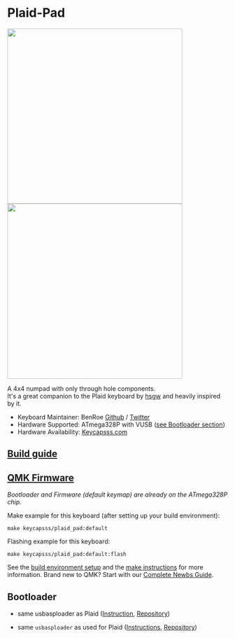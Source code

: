 # Plaid-Pad

<img src="https://i.imgur.com/Jovhxpr.jpg" width="400">
<img src="https://i.imgur.com/V82cMqq.png" width="400">

A 4x4 numpad with only through hole components.  
It's a great companion to the Plaid keyboard by [hsgw](https://github.com/hsgw/) and heavily inspired by it.

* Keyboard Maintainer: BenRoe [Github](https://github.com/BenRoe) / [Twitter](https://twitter.com/keycapsss)
* Hardware Supported: ATmega328P with VUSB ([see Bootloader section](#Bootloader))
* Hardware Availability: [Keycapsss.com](https://keycapsss.com)

## [Build guide](/docs/solder-parts.md)

## [QMK Firmware](https://github.com/qmk/qmk_firmware/tree/master/keyboards/keycapsss/plaid_pad)
_Bootloader and Firmware (default keymap) are already on the ATmega328P chip._

Make example for this keyboard (after setting up your build environment):

    make keycapsss/plaid_pad:default

Flashing example for this keyboard:

    make keycapsss/plaid_pad:default:flash

See the [build environment setup](https://docs.qmk.fm/#/getting_started_build_tools) and the [make instructions](https://docs.qmk.fm/#/getting_started_make_guide) for more information. Brand new to QMK? Start with our [Complete Newbs Guide](https://docs.qmk.fm/#/newbs).

## Bootloader
- same usbasploader as Plaid ([Instruction](https://github.com/hsgw/plaid/blob/master/doc/en/bootloader.md), [Repository](https://github.com/hsgw/USBaspLoader/tree/plaid))

* same `usbasploader` as used for Plaid ([Instructions](https://github.com/hsgw/plaid/blob/master/doc/en/bootloader.md), [Repository](https://github.com/hsgw/USBaspLoader/tree/plaid))
